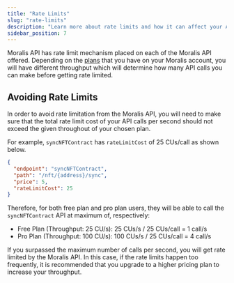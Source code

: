 ```yaml
---
title: "Rate Limits"
slug: "rate-limits"
description: "Learn more about rate limits and how it can affect your API usage."
sidebar_position: 7
---
```

Moralis API has rate limit mechanism placed on each of the Moralis API offered. Depending on the [plans](https://moralis.io/pricing/) that you have on your Moralis account, you will have different throughput which will determine how many API calls you can make before getting rate limited.

## Avoiding Rate Limits

In order to avoid rate limitation from the Moralis API, you will need to make sure that the total rate limit cost of your API calls per second should not exceed the given throughout of your chosen plan.

For example, `syncNFTContract` has `rateLimitCost` of 25 CUs/call as shown below.

```json
{
  "endpoint": "syncNFTContract",
  "path": "/nft/{address}/sync",
  "price": 5,
  "rateLimitCost": 25
}
```

Therefore, for both free plan and pro plan users, they will be able to call the `syncNFTContract` API at maximum of, respectively:

- Free Plan (Throughput: 25 CU/s): 25 CUs/s / 25 CUs/call = 1 call/s
- Pro Plan (Throughput: 100 CU/s): 100 CUs/s / 25 CUs/call = 4 call/s

If you surpassed the maximum number of calls per second, you will get rate limited by the Moralis API. In this case, if the rate limits happen too frequently, it is recommended that you upgrade to a higher pricing plan to increase your throughput.